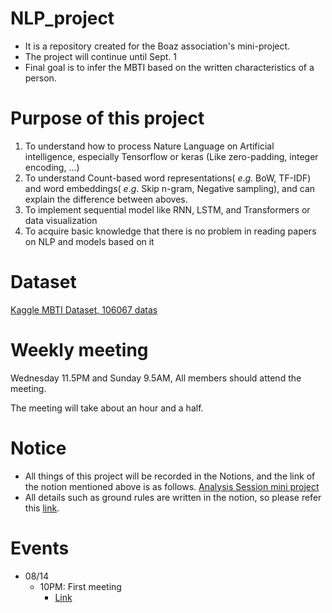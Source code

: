 # NLP_project

* It is a repository created for the Boaz association's mini-project.
* The project will continue until Sept. 1
* Final goal is to infer the MBTI based on the written characteristics of a person.

Purpose of this project
====================
1. To understand how to process Nature Language on Artificial intelligence, especially Tensorflow or keras (Like zero-padding, integer encoding, ...)
2. To understand Count-based word representations( $e.g.$ BoW, TF-IDF) and word embeddings( $e.g.$ Skip n-gram, Negative sampling), and can explain the difference between aboves.
3. To implement sequential model like RNN, LSTM, and Transformers or data visualization
4. To acquire basic knowledge that there is no problem in reading papers on NLP and models based on it

Dataset
======
[Kaggle MBTI Dataset, 106067 datas](https://www.kaggle.com/datasets/zeyadkhalid/mbti-personality-types-500-dataset)

Weekly meeting
==============
Wednesday 11.5PM and Sunday 9.5AM, All members should attend the meeting.

The meeting will take about an hour and a half.

Notice
======
* All things of this project will be recorded in the Notions, and the link of the notion mentioned above is as follows. [Analysis Session mini project](https://few-geranium-eac.notion.site/aec0c2f8a3d64eacb13c12181aa9ada2)
* All details such as ground rules are written in the notion, so please refer this [link](https://few-geranium-eac.notion.site/2022-08-14-e8cb0fa4c2ce4b60aa343f35db7fe77e).

Events
======
* 08/14
  * 10PM: First meeting
    * [Link](https://few-geranium-eac.notion.site/2022-08-14-e8cb0fa4c2ce4b60aa343f35db7fe77e)
